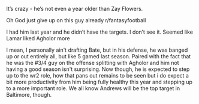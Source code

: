 It’s crazy - he’s not even a year older than Zay Flowers.

Oh God just give up on this guy already r/fantasyfootball

I had him last year and he didn’t have the targets. I don’t see it. Seemed like Lamar liked Agholor more

I mean, I personally ain't drafting Bate, but in his defense, he was banged up or out entirely all, but like 5 gamed last season. Paired with the fact that he was the #3/4 guy on the offense splitting with Agholor and him not having a good season isn't surprising. Now though, he is expected to step up to the wr2 role, how that pans out remains to be seen but i do expect a bit more productivity from him being fully healthy this year and stepping up to a more important role. We all know Andrews will be the top target in Baltimore, though.

